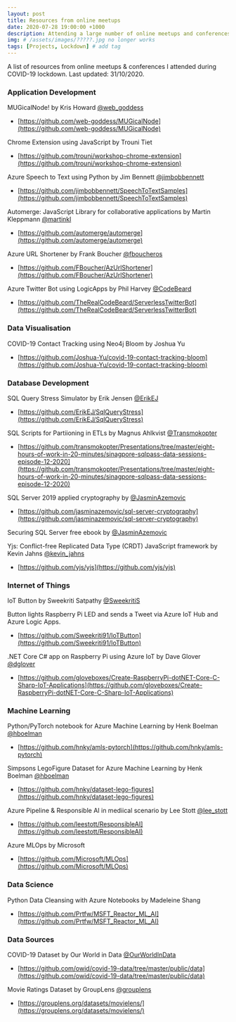 ```yaml
---
layout: post
title: Resources from online meetups
date: 2020-07-28 19:00:00 +1000
description: Attending a large number of online meetups and conferences during COVID-19 lockdown, this is a list of the interesting and useful projects and tutorials. # Add post description (optional)
img: # /assets/images/?????.jpg no longer works
tags: [Projects, Lockdown] # add tag
---
```


A list of resources from online meetups & conferences I attended during COVID-19 lockdown. Last updated: 31/10/2020.

### **Application Development**

MUGicalNode! by Kris Howard [@web_goddess](https://twitter.com/web_goddess)

  * [https://github.com/web-goddess/MUGicalNode](https://github.com/web-goddess/MUGicalNode)

Chrome Extension using JavaScript by Trouni Tiet

  * [https://github.com/trouni/workshop-chrome-extension](https://github.com/trouni/workshop-chrome-extension)

Azure Speech to Text using Python by Jim Bennett [@jimbobbennett](https://twitter.com/jimbobbennett)

  * [https://github.com/jimbobbennett/SpeechToTextSamples](https://github.com/jimbobbennett/SpeechToTextSamples)

Automerge: JavaScript Library for collaborative applications by Martin Kleppmann [@martinkl](https://twitter.com/martinkl)

  * [https://github.com/automerge/automerge](https://github.com/automerge/automerge)

Azure URL Shortener by Frank Boucher [@fboucheros](https://twitter.com/fboucheros)

  * [https://github.com/FBoucher/AzUrlShortener](https://github.com/FBoucher/AzUrlShortener)

Azure Twitter Bot using LogicApps by Phil Harvey [@CodeBeard](https://twitter.com/CodeBeard)

  * [https://github.com/TheRealCodeBeard/ServerlessTwitterBot](https://github.com/TheRealCodeBeard/ServerlessTwitterBot)


### **Data Visualisation**

COVID-19 Contact Tracking using Neo4j Bloom by Joshua Yu

  * [https://github.com/Joshua-Yu/covid-19-contact-tracking-bloom](https://github.com/Joshua-Yu/covid-19-contact-tracking-bloom)


### **Database Development**

SQL Query Stress Simulator by Erik Jensen [@ErikEJ](https://twitter.com/ErikEJ)

  * [https://github.com/ErikEJ/SqlQueryStress](https://github.com/ErikEJ/SqlQueryStress)

SQL Scripts for Partiioning in ETLs by Magnus Ahlkvist [@Transmokopter](https://twitter.com/Transmokopter)

  * [https://github.com/transmokopter/Presentations/tree/master/eight-hours-of-work-in-20-minutes/sinagpore-sqlpass-data-sessions-episode-12-2020](https://github.com/transmokopter/Presentations/tree/master/eight-hours-of-work-in-20-minutes/sinagpore-sqlpass-data-sessions-episode-12-2020)

SQL Server 2019 applied cryptography by [@JasminAzemovic](https://twitter.com/JasminAzemovic)

  * [https://github.com/jasminazemovic/sql-server-cryptography](https://github.com/jasminazemovic/sql-server-cryptography)

Securing SQL Server free ebook by [@JasminAzemovic](https://twitter.com/JasminAzemovic)

Yjs: Conflict-free Replicated Data Type (CRDT) JavaScript framework by Kevin Jahns [@kevin_jahns](https://twitter.com/kevin_jahns)

  * [https://github.com/yjs/yjs](https://github.com/yjs/yjs)


### **Internet of Things**

IoT Button by Sweekriti Satpathy [@SweekritiS](https://twitter.com/SweekritiS)

Button lights Raspberry Pi LED and sends a Tweet via Azure IoT Hub and Azure Logic Apps.

  * [https://github.com/Sweekriti91/IoTButton](https://github.com/Sweekriti91/IoTButton)


.NET Core C# app on Raspberry Pi using Azure IoT by Dave Glover [@dglover](https://twitter.com/dglover)

  * [https://github.com/gloveboxes/Create-RaspberryPi-dotNET-Core-C-Sharp-IoT-Applications](https://github.com/gloveboxes/Create-RaspberryPi-dotNET-Core-C-Sharp-IoT-Applications)


### **Machine Learning**

Python/PyTorch notebook for Azure Machine Learning by Henk Boelman [@hboelman](https://twitter.com/hboelman)

  * [https://github.com/hnky/amls-pytorch](https://github.com/hnky/amls-pytorch)

Simpsons LegoFigure Dataset for Azure Machine Learning by Henk Boelman [@hboelman](https://twitter.com/hboelman)

  * [https://github.com/hnky/dataset-lego-figures](https://github.com/hnky/dataset-lego-figures)

Azure Pipeline & Responsible AI in mediical scenario by Lee Stott [@lee_stott](https://twitter.com/lee_stott)

  * [https://github.com/leestott/ResponsibleAI](https://github.com/leestott/ResponsibleAI)

Azure MLOps by Microsoft

  * [https://github.com/Microsoft/MLOps](https://github.com/Microsoft/MLOps)


### **Data Science**

Python Data Cleansing with Azure Notebooks by Madeleine Shang

  * [https://github.com/Prtfw/MSFT_Reactor_ML_AI](https://github.com/Prtfw/MSFT_Reactor_ML_AI)


### **Data Sources**

COVID-19 Dataset by Our World in Data [@OurWorldInData](https://twitter.com/OurWorldInData)

  * [https://github.com/owid/covid-19-data/tree/master/public/data](https://github.com/owid/covid-19-data/tree/master/public/data)

  Movie Ratings Dataset by GroupLens [@grouplens](https://twitter.com/grouplens)

  * [https://grouplens.org/datasets/movielens/](https://grouplens.org/datasets/movielens/)